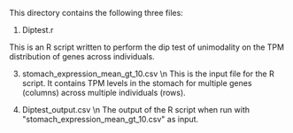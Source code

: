 This directory contains the following three files:

1) Diptest.r
   
This is an R script written to perform the dip test of unimodality on the TPM distribution of genes across individuals.

3) stomach_expression_mean_gt_10.csv \n
This is the input file for the R script. It contains TPM levels in the stomach for multiple genes (columns) across multiple individuals (rows).

4) Diptest_output.csv \n
The output of the R script when run with "stomach_expression_mean_gt_10.csv" as input.
